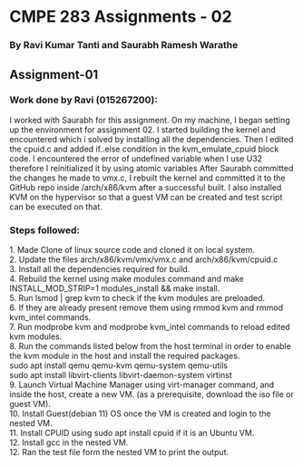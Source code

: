 <h1>CMPE 283 Assignments - 02</h1>
<h3>By Ravi Kumar Tanti and Saurabh Ramesh Warathe</h3>

<h2>Assignment-01</h2>

<h3>Work done by Ravi (015267200):</h3>
I worked with Saurabh for this assignment. On my machine, I began setting up the environment for assignment 02. I started building the kernel and encountered which i solved by installing all the dependencies. Then I edited the cpuid.c and added if..else condition in the kvm_emulate_cpuid block code. I encountered the error of undefined variable when I use U32 therefore I reinitialized it by using atomic variables After Saurabh committed the changes he made to vmx.c, I rebuilt the kernel and committed it to the GitHub repo inside /arch/x86/kvm after a successful built. I also installed KVM on the hypervisor so that a guest VM can be created and test script can be executed on that.



<h3>Steps followed:</h3>
1. Made Clone of linux source code and cloned it on local system. <br>
2. Update the files arch/x86/kvm/vmx/vmx.c and arch/x86/kvm/cpuid.c <br>
3. Install all the dependencies required for build. <br>
4. Rebuild the kernel using make modules command and make INSTALL_MOD_STRIP=1 modules_install && make install. <br>
5. Run lsmod | grep kvm to check if the kvm modules are preloaded. <br>
6. If they are already present remove them using rmmod kvm and rmmod kvm_intel commands. <br>
7. Run modprobe kvm and modprobe kvm_intel commands to reload edited kvm modules. <br>
8. Run the commands listed below from the host terminal in order to enable the kvm module in the host and install the required packages. <br>
      sudo apt install qemu qemu-kvm qemu-system qemu-utils <br>
      sudo apt install libvirt-clients libvirt-daemon-system virtinst <br>
9. Launch Virtual Machine Manager using virt-manager command, and inside the host, create a new VM. (as a prerequisite, download the iso file or guest VM). <br>
10. Install Guest(debian 11) OS once the VM is created and login to the nested VM. <br>
11. Install CPUID using sudo apt install cpuid if it is an Ubuntu VM. <br>
12. Install gcc in the nested VM.  <br>
12. Ran the test file form the nested VM to print the output.  <br>
